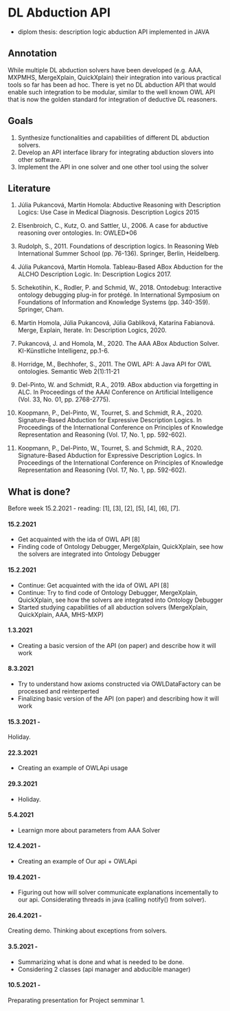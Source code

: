 # DL Abduction API
- diplom thesis: description logic abduction API implemented in JAVA

## Annotation
While multiple DL abduction solvers have been developed (e.g. AAA, MXPMHS, MergeXplain, QuickXplain) their integration into various practical tools
so far has been ad hoc. There is yet no DL abduction API that would enable
such integration to be modular, similar to the well known OWL API that is now
the golden standard for integration of deductive DL reasoners.

## Goals
1. Synthesize functionalities and capabilities of different DL abduction solvers.
2. Develop an API interface library for integrating abduction slovers into other
software.
3. Implement the API in one solver and one other tool using the solver

## Literature
1. Júlia Pukancová, Martin Homola: Abductive Reasoning with Description Logics: Use Case in Medical Diagnosis. Description Logics 2015
2. Elsenbroich, C., Kutz, O. and Sattler, U., 2006. A case for abductive reasoning over ontologies. In: OWLED*06
3. Rudolph, S., 2011. Foundations of description logics. In Reasoning Web International Summer School (pp. 76-136). Springer, Berlin, Heidelberg.
4. Júlia Pukancová, Martin Homola. Tableau-Based ABox Abduction for the ALCHO Description Logic. In: Description Logics 2017. 
5. Schekotihin, K., Rodler, P. and Schmid, W., 2018. Ontodebug: Interactive ontology debugging plug-in for protégé. In International Symposium on Foundations of Information and Knowledge Systems (pp. 340-359). Springer, Cham.
6. Martin Homola, Júlia Pukancová, Júlia Gablíková, Katarína Fabianová. Merge, Explain, Iterate. In: Description Logics, 2020.
7. Pukancová, J. and Homola, M., 2020. The AAA ABox Abduction Solver. KI-Künstliche Intelligenz, pp.1-6.
8. Horridge, M., Bechhofer, S., 2011. The OWL API: A Java API for OWL ontologies. Semantic Web 2(1):11-21
9. Del-Pinto, W. and Schmidt, R.A., 2019. ABox abduction via forgetting in ALC. In Proceedings of the AAAI Conference on Artificial Intelligence (Vol. 33, No. 01, pp. 2768-2775).
10. Koopmann, P., Del-Pinto, W., Tourret, S. and Schmidt, R.A., 2020. Signature-Based Abduction for Expressive Description Logics. In Proceedings of the International Conference on Principles of Knowledge Representation and Reasoning (Vol. 17, No. 1, pp. 592-602).


10. Koopmann, P., Del-Pinto, W., Tourret, S. and Schmidt, R.A., 2020. Signature-Based Abduction for Expressive Description Logics. In Proceedings of the International Conference on Principles of Knowledge Representation and Reasoning (Vol. 17, No. 1, pp. 592-602).


## What is done?
Before week 15.2.2021 - reading: [1], [3], [2], [5], [4], [6], [7].

#### 15.2.2021
- Get acquainted with the ida of OWL API [8]  
- Finding code of Ontology Debugger, MergeXplain, QuickXplain, see how the solvers are integrated into Ontology Debugger  
#### 15.2.2021
- Continue: Get acquainted with the ida of OWL API [8]  
- Continue: Try to find code of Ontology Debugger, MergeXplain, QuickXplain, see how the solvers are integrated into Ontology Debugger  
- Started studying capabilities of all abduction solvers (MergeXplain, QuickXplain, AAA, MHS-MXP)  
#### 1.3.2021 
- Creating a basic version of the API (on paper) and describe how it will work  
#### 8.3.2021 
- Try to understand how axioms constructed via OWLDataFactory can be processed and reinterperted  
- Finalizing basic version of the API (on paper) and describing how it will work  
#### 15.3.2021 -
Holiday.
#### 22.3.2021
- Creating an example of OWLApi usage
#### 29.3.2021
 - Holiday.
#### 5.4.2021
 - Learnign more about parameters from AAA Solver
#### 12.4.2021 -  
- Creating an example of Our api + OWLApi
#### 19.4.2021 -  
- Figuring out how will solver communicate explanations incementally to our api. Considerating threads in java (calling notify() from solver).
#### 26.4.2021 -  
Creating demo. Thinking about exceptions from solvers.
#### 3.5.2021 -  
- Summarizing what is done and what is needed to be done.
- Considering 2 classes (api manager and abducible manager) 
#### 10.5.2021 -
Preparating presentation for Project semminar 1.
